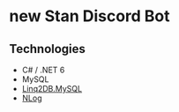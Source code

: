 # new Stan Discord Bot

## Technologies

* C# / .NET 6
* MySQL
* [Linq2DB.MySQL](https://linq2db.github.io)
* [NLog](https://blog.elmah.io/nlog-tutorial-the-essential-guide-for-logging-from-csharp/)
